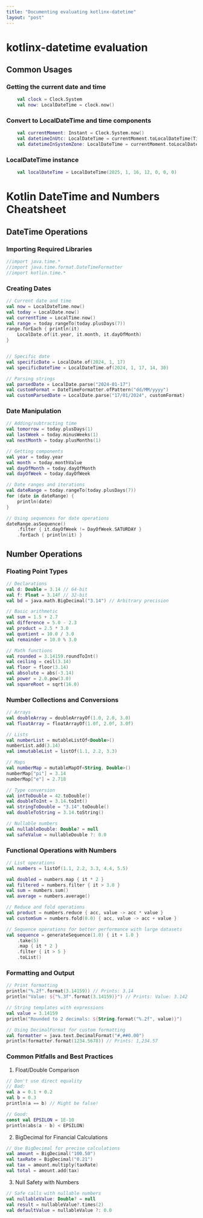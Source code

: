 ```yaml
---
title: "Documenting evaluating kotlinx-datetime"
layout: "post"
---
```




# kotlinx-datetime evaluation


## Common Usages

### Getting the current date and time

```kotlin
    val clock = Clock.System
    val now: LocalDateTime = clock.now()

```


### Convert to LocalDateTime and time components

```kotlin
    val currentMoment: Instant = Clock.System.now()
    val datetimeInUtc: LocalDateTime = currentMoment.toLocalDateTime(TimeZone.UTC)
    val datetimeInSystemZone: LocalDateTime = currentMoment.toLocalDateTime(TimeZone.currentSystemDefault())
```


### LocalDateTime instance

```kotlin
    val localDateTime = LocalDateTime(2025, 1, 16, 12, 0, 0, 0)
```

# Kotlin DateTime and Numbers Cheatsheet

## DateTime Operations

### Importing Required Libraries
```kotlin
//import java.time.*
//import java.time.format.DateTimeFormatter
//import kotlin.time.*
```

### Creating Dates
```kotlin
// Current date and time
val now = LocalDateTime.now()
val today = LocalDate.now()
val currentTime = LocalTime.now()
val range = today.rangeTo(today.plusDays(7))
range.forEach { println(it)
    LocalDate.of(it.year, it.month, it.dayOfMonth)
}


// Specific date
val specificDate = LocalDate.of(2024, 1, 17)
val specificDateTime = LocalDateTime.of(2024, 1, 17, 14, 30)

// Parsing strings
val parsedDate = LocalDate.parse("2024-01-17")
val customFormat = DateTimeFormatter.ofPattern("dd/MM/yyyy")
val customParsedDate = LocalDate.parse("17/01/2024", customFormat)
```

### Date Manipulation
```kotlin
// Adding/subtracting time
val tomorrow = today.plusDays(1)
val lastWeek = today.minusWeeks(1)
val nextMonth = today.plusMonths(1)

// Getting components
val year = today.year
val month = today.monthValue
val dayOfMonth = today.dayOfMonth
val dayOfWeek = today.dayOfWeek

// Date ranges and iterations
val dateRange = today.rangeTo(today.plusDays(7))
for (date in dateRange) {
    println(date)
}

// Using sequences for date operations
dateRange.asSequence()
    .filter { it.dayOfWeek != DayOfWeek.SATURDAY }
    .forEach { println(it) }
```

## Number Operations

### Floating Point Types
```kotlin
// Declarations
val d: Double = 3.14 // 64-bit
val f: Float = 3.14f // 32-bit
val bd = java.math.BigDecimal("3.14") // Arbitrary precision

// Basic arithmetic
val sum = 1.5 + 2.7
val difference = 5.0 - 2.3
val product = 2.5 * 3.0
val quotient = 10.0 / 3.0
val remainder = 10.0 % 3.0

// Math functions
val rounded = 3.14159.roundToInt()
val ceiling = ceil(3.14)
val floor = floor(3.14)
val absolute = abs(-3.14)
val power = 2.0.pow(3.0)
val squareRoot = sqrt(16.0)
```

### Number Collections and Conversions

```kotlin
// Arrays
val doubleArray = doubleArrayOf(1.0, 2.0, 3.0)
val floatArray = floatArrayOf(1.0f, 2.0f, 3.0f)

// Lists
val numberList = mutableListOf<Double>()
numberList.add(3.14)
val immutableList = listOf(1.1, 2.2, 3.3)

// Maps
val numberMap = mutableMapOf<String, Double>()
numberMap["pi"] = 3.14
numberMap["e"] = 2.718

// Type conversion
val intToDouble = 42.toDouble()
val doubleToInt = 3.14.toInt()
val stringToDouble = "3.14".toDouble()
val doubleToString = 3.14.toString()

// Nullable numbers
val nullableDouble: Double? = null
val safeValue = nullableDouble ?: 0.0
```

### Functional Operations with Numbers

```kotlin
// List operations
val numbers = listOf(1.1, 2.2, 3.3, 4.4, 5.5)

val doubled = numbers.map { it * 2 }
val filtered = numbers.filter { it > 3.0 }
val sum = numbers.sum()
val average = numbers.average()

// Reduce and fold operations
val product = numbers.reduce { acc, value -> acc * value }
val customSum = numbers.fold(0.0) { acc, value -> acc + value }

// Sequence operations for better performance with large datasets
val sequence = generateSequence(1.0) { it + 1.0 }
    .take(5)
    .map { it * 2 }
    .filter { it > 5 }
    .toList()
```

### Formatting and Output

```kotlin
// Print formatting
println("%.2f".format(3.14159)) // Prints: 3.14
println("Value: ${"%.3f".format(3.14159)}") // Prints: Value: 3.142

// String templates with expressions
val value = 3.14159
println("Rounded to 2 decimals: ${String.format("%.2f", value)}")

// Using DecimalFormat for custom formatting
val formatter = java.text.DecimalFormat("#,##0.00")
println(formatter.format(1234.5678)) // Prints: 1,234.57
```

### Common Pitfalls and Best Practices

1. Float/Double Comparison
```kotlin
// Don't use direct equality
// Bad:
val a = 0.1 + 0.2
val b = 0.3
println(a == b) // Might be false!

// Good:
const val EPSILON = 1E-10
println(abs(a - b) < EPSILON)
```

2. BigDecimal for Financial Calculations
```kotlin
// Use BigDecimal for precise calculations
val amount = BigDecimal("100.50")
val taxRate = BigDecimal("0.21")
val tax = amount.multiply(taxRate)
val total = amount.add(tax)
```

3. Null Safety with Numbers
```kotlin
// Safe calls with nullable numbers
val nullableValue: Double? = null
val result = nullableValue?.times(2)
val defaultValue = nullableValue ?: 0.0
```